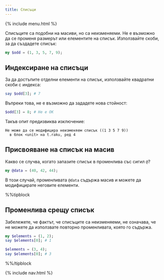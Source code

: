 ```yaml
---
title: Списъци
---
```


{% include menu.html %}

Списъците са подобни на масиви, но са неизменяеми. Не е възможно да се променя размерът или елементите на списък. Използвайте скоби, за да създадете списък:

```raku
my $odd = (1, 3, 5, 7, 9);
```

## Индексиране на списъци

За да достъпите отделни елементи на списък, използвайте квадратни скоби с индекса:

```raku
say $odd[3]; # 7
```

Въпреки това, не е възможно да зададете нова стойност:

```raku
$odd[3] = 8; # Не е ОК
```

Такъв опит предизвиква изключение:

    Не може да се модифицира неизменяем списък ((1 3 5 7 9))
      в блок <unit> на t.raku, ред 4

## Присвояване на списък на масив

Какво се случва, когато запазите списък в променлива със сигил `@`?

```raku
my @data = (40, 42, 44);
```

В този случай, променливата `@data` съдържа масив и можете да модифицирате неговите елементи.

%%tipblock
## Променлива срещу списък

Забележете, че фактът, че списъците са неизменяеми, не означава, че не можете да използвате повторно променливата, която го съдържа.

```raku
my $elements = (1, 2);
say $elements[0]; # 1

$elements = (3, 4);
say $elements[0]; # 3
```

%%/tipblock

{% include nav.html %}